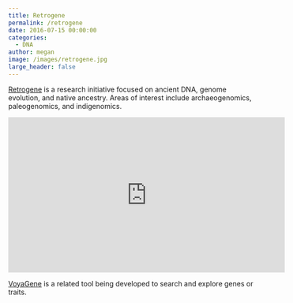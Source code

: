```yaml
---
title: Retrogene
permalink: /retrogene
date: 2016-07-15 00:00:00
categories:
  - DNA
author: megan
image: /images/retrogene.jpg
large_header: false
---
```


<a href="http://github.com/retrogene" target="_blank">Retrogene</a> is a research initiative focused on ancient DNA, genome evolution, and native ancestry.  Areas of interest include archaeogenomics, paleogenomics, and indigenomics.

<p><div class="video-container"><iframe width="560" height="315" src="https://www.youtube.com/embed/C44r6knuJtU" frameborder="0" allowfullscreen></iframe></div></p>

<a href="http://github.com/voyagene" target="_blank">VoyaGene</a> is a related tool being developed to search and explore genes or traits.